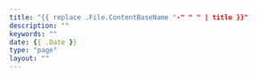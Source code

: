 ```yaml
---
title: "{{ replace .File.ContentBaseName "-" " " | title }}"
description: ""
keywords: ""
date: {{ .Date }}
type: "page"
layout: ""
---
```

